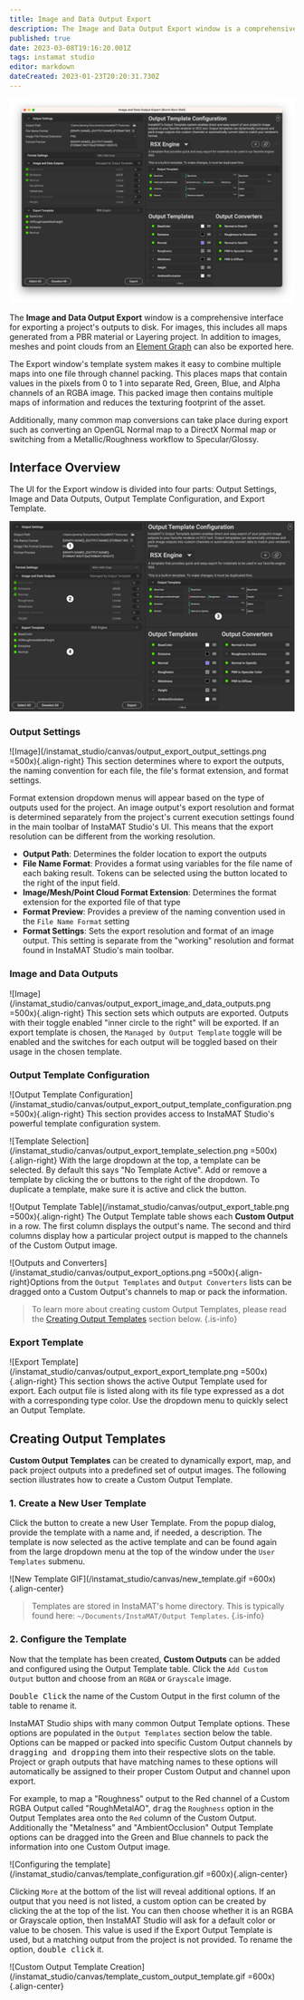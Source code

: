 ```yaml
---
title: Image and Data Output Export
description: The Image and Data Output Export window is a comprehensive interface for exporting a project's outputs to disk.
published: true
date: 2023-03-08T19:16:20.001Z
tags: instamat studio
editor: markdown
dateCreated: 2023-01-23T20:20:31.730Z
---
```


![Export Window](/instamat_studio/canvas/output_export_dialog.png)

The **Image and Data Output Export** window is a comprehensive interface for exporting a project's outputs to disk. For images, this includes all maps generated from a PBR material or Layering project. In addition to images, meshes and point clouds from an <a href="">Element Graph</a> can also be exported here.

The Export window's template system makes it easy to combine multiple maps into one file through channel packing. This places maps that contain values in the pixels from 0 to 1 into separate Red, Green, Blue, and Alpha channels of an RGBA image. This packed image then contains multiple maps of information and reduces the texturing footprint of the asset.

Additionally, many common map conversions can take place during export such as converting an OpenGL Normal map to a DirectX Normal map or switching from a Metallic/Roughness workflow to Specular/Glossy.

## Interface Overview

The UI for the Export window is divided into four parts: Output Settings, Image and Data Outputs, Output Template Configuration, and Export Template.

<img src="/instamat_studio/canvas/export_dialog_numbered.png" alt="Export Dialog Numbered" />

### <i class="fa-regular fa-circle-1"></i> Output Settings

![Image](/instamat_studio/canvas/output_export_output_settings.png =500x){.align-right} This section determines where to export the outputs, the naming convention for each file, the file's format extension, and format settings.


Format extension dropdown menus will appear based on the type of outputs used for the project. An image output's export resolution and format is determined separately from the project's current execution settings found in the main toolbar of InstaMAT Studio's UI. This means that the export resolution can be different from the working resolution.

- **Output Path**: Determines the folder location to export the outputs
- **File Name Format**: Provides a format using variables for the file name of each baking result. Tokens can be selected using the <i class="fa-regular fa-bars"></i> button located to the right of the input field.
- **Image/Mesh/Point Cloud Format Extension**: Determines the format extension for the exported file of that type
- **Format Preview**: Provides a preview of the naming convention used in the `File Name Format` setting
- **Format Settings**: Sets the export resolution and format of an image output. This setting is separate from the "working" resolution and format found in InstaMAT Studio's main toolbar.

### <i class="fa-regular fa-circle-2"></i> Image and Data Outputs

![Image](/instamat_studio/canvas/output_export_image_and_data_outputs.png =500x){.align-right} This section sets which outputs are exported. Outputs with their toggle enabled "inner circle to the right" will be exported. If an export template is chosen, the `Managed by Output Template` toggle will be enabled and the switches for each output will be toggled based on their usage in the chosen template.
<br style="clear: right;"/>

### <i class="fa-regular fa-circle-3"></i> Output Template Configuration

![Output Template Configuration](/instamat_studio/canvas/output_export_output_template_configuration.png =500x){.align-right} This section provides access to InstaMAT Studio's powerful template configuration system.
<br style="clear: right"/>

![Template Selection](/instamat_studio/canvas/output_export_template_selection.png =500x){.align-right} With the large dropdown at the top, a template can be selected. By default this says "No Template Active". Add or remove a template by clicking the <i class="fa-regular fa-plus"></i> or <i class="fa-regular fa-minus"></i> buttons to the right of the dropdown. To duplicate a template, make sure it is active and click the <i class="fa-regular fa-clone"></i> button.
<br style="clear: right"/>

![Output Template Table](/instamat_studio/canvas/output_export_table.png =500x){.align-right} The Output Template table shows each **Custom Output** in a row. The first column displays the output's name. The second and third columns display how a particular project output is mapped to the channels of the Custom Output image.
<br style="clear: right"/>

![Outputs and Converters](/instamat_studio/canvas/output_export_options.png =500x){.align-right}Options from the `Output Templates` and `Output Converters` lists can be dragged onto a Custom Output's channels to map or pack the information.
<br style="clear: right"/>

> To learn more about creating custom Output Templates, please read the <a href="#creating-output-templates">Creating Output Templates</a> section below.
{.is-info}

### <i class="fa-regular fa-circle-4"></i> Export Template

![Export Template](/instamat_studio/canvas/output_export_export_template.png =500x){.align-right} This section shows the active Output Template used for export. Each output file is listed along with its file type expressed as a dot with a corresponding type color. Use the dropdown menu to quickly select an Output Template.
<br style="clear: right"/>

## Creating Output Templates

**Custom Output Templates** can be created to dynamically export, map, and pack project outputs into a predefined set of output images. The following section illustrates how to create a Custom Output Template.

### 1. Create a New User Template

Click the <i class="fa-regular fa-plus"></i> button to create a new User Template. From the popup dialog, provide the template with a name and, if needed, a description. The template is now selected as the active template and can be found again from the large dropdown menu at the top of the window under the `User Templates` submenu.

![New Template GIF](/instamat_studio/canvas/new_template.gif =600x){.align-center}

> Templates are stored in InstaMAT's home directory. This is typically found here: `~/Documents/InstaMAT/Output Templates`.
{.is-info}

### 2. Configure the Template

Now that the template has been created, **Custom Outputs** can be added and configured using the Output Template table. Click the `Add Custom Output` button and choose from an `RGBA` or `Grayscale` image.

<kbd>Double Click</kbd> the name of the Custom Output in the first column of the table to rename it.

InstaMAT Studio ships with many common Output Template options. These options are populated in the `Output Templates` section below the table. Options can be mapped or packed into specific Custom Output channels by <kbd>dragging and dropping</kbd> them into their respective slots on the table. Project or graph outputs that have matching names to these options will automatically be assigned to their proper Custom Output and channel upon export.

For example, to map a "Roughness" output to the Red channel of a Custom RGBA Output called "RoughMetalAO", <kbd>drag</kbd> the `Roughness` option in the Output Templates area onto the `Red` column of the Custom Output. Additionally the "Metalness" and "AmbientOcclusion" Output Template options can be dragged into the Green and Blue channels to pack the information into one Custom Output image.

![Configuring the template](/instamat_studio/canvas/template_configuration.gif =600x){.align-center}

Clicking `More` at the bottom of the list will reveal additional options. If an output that you need is not listed, a custom option can be created by clicking the <i class="fa-regular fa-plus"></i> at the top of the list. You can then choose whether it is an RGBA or Grayscale option, then InstaMAT Studio will ask for a default color or value to be chosen. This value is used if the Export Output Template is used, but a matching output from the project is not provided. To rename the option, <kbd>double click</kbd> it.

![Custom Output Template Creation](/instamat_studio/canvas/template_custom_output_template.gif =600x){.align-center}